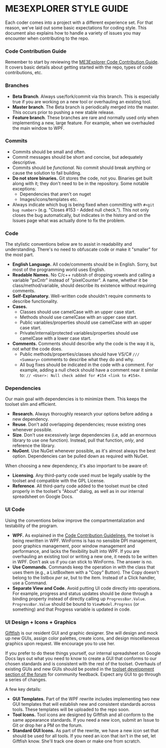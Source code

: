 # ME3EXPLORER STYLE GUIDE

Each coder comes into a project with a different experience set. For that reason, we've laid out some basic expectations for coding style. This document also explains how to handle a variety of issues you may encounter when contributing to the repo.

### Code Contribution Guide
Remember to start by reviewing the [ME3Explorer Code Contribution Guide](https://github.com/ME3Explorer/ME3Explorer/blob/Beta/CodeContributionGuidelines.md). It covers basic details about getting started with the repo, types of code contributions, etc.

### Branches
* **Beta Branch**. Always use/fork/commit via this branch. This is especially true if you are working on a new tool or overhauling an existing tool.
* **Master branch**. The Beta branch is periodically merged into the master. This occurs prior to pushing a new stable release.
* **Feature branch**. These branches are rare and normally used only when implementing a new, large feature. For example, when we overhauled the main window to WPF.

### Commits
* Commits should be small and often.
* Commit messages should be short and concise, but adequately descriptive.
* Commits should be _functional_. No commit should break anything or cause the solution to fail building.
* **Do not store binaries.** Git stores the code, not you. Binaries get built along with it; they don't need to be in the repository. Some notable exceptions: 
    * Dependencies that aren't on nuget
    * Images/icons/templates etc.
* Always indicate which bug is being fixed when committing with `#<git bug number>` (e.g. "Closes #153 - Added null check."). This not only closes the bug automatically, but indicates in the history and on the Issues page what was actually done to fix the problem.

### Code
The stylistic conventions below are to assist in readability and understanding. There's no need to obfuscate code or make it "smaller" for the most part.
* **English Language.** All code/comments should be in English. Sorry, but most of the programming world uses English.
* **Readable Names.** No C/c++ rubbish of dropping vowels and calling a variable "pxCntr" instead of "pixelCounter". A name, whether it be class/method/variable, should describe its existence without requiring comments.
* **Self-Explanatory.** Well-written code shouldn't require comments to describe functionality.
* **Cases.**
    * Classes should use camelCase with an upper case start.
    * Methods should use camelCase with an upper case start.
    * Public variables/properties should use camelCase with an upper case start.
    * Private/internal/protected variables/properties should use camelCase with a lower case start.
* **Comments.** Comments should describe _why_ the code is the way it is, not _what_ the code does.
    * Public methods/properties/classes should have VS/C# `/// <Summary>` comments to describe what they do and why.
    * All bug fixes should be indicated in the code with a comment. For example, adding a null check should have a comment near it similar to: `// <User>: Null check added for #154 <link to #154>`.

### Dependencies
Our main goal with dependencies is to minimize them. This keeps the toolset slim and efficient.
* **Research.** Always thoroughly research your options before adding a new dependency.
* **Reuse**. Don't add overlapping dependencies; reuse existing ones whenever possible.
* **Size**. Don't use excessively large dependencies (i.e, add an enormous library to use one function). Instead, pull that function, _only_, and reference the library.
* **NuGent**. Use NuGet whenever possible, as it's almost always the best option. Dependencies can be pulled down as required with NuGet.

When choosing a new dependency, it's also important to be aware of:
* **Licensing**. Any third-party code used must be legally usable by the toolset and compatible with the GPL License.
* **Reference**. All third-party code added to the toolset must be cited properly in the toolset's "About" dialog, as well as in our internal spreadsheet on Google Docs. 

### UI Code
Using the conventions below improve the compartmentalization and testability of the program.
* **WPF.** As explained in the [Code Contribution Guidelines](https://github.com/ME3Explorer/ME3Explorer/blob/Beta/CodeContributionGuidelines.md), the toolset is being rewritten in WPF. WinForms is has no sensible DPI management,  poor graphics management, poor window management and performance, and lacks the flexibility built into WPF. If you are overhauling an existing tool or writing a new one, it needs to be written in WPF. Don't ask us if you can stick to WinForms. The answer is no.
* **Use Commands.** Commands keep the operation in with the class that uses them (e.g., a ListBoxItem with a "Copy" Button). The Copy doesn't belong to the listbox _per se_, but to the item. Instead of a Click handler, use a Command.
* **Separate View and Code.** Avoid putting UI code directly into operations. For example, progress and status updates should be done through a binding property instead of directly calling up `ProgressBar.Value`. `ProgressBar.Value` should be bound to `ViewModel.Progress` (or something) and that Progress variable is updated in code.

### UI Design + Icons + Graphics
[Giftfish](https://github.com/giftfish) is our resident GUI and graphic designer. She will design and mock up new GUIs, assign color palettes, create icons, and design miscellaneous graphics upon request. We encourage you to use her.

If you prefer to do these things yourself, our internal spreadsheet on Google Docs lays out what you need to know to create a GUI that conforms to our chosen standards and is consistent with the rest of the toolset. Overhauls of existing GUIs and new GUIs should be posted in the [toolset development section of the forum](http://me3explorer.freeforums.org/me3explorer-toolset-development-f43.html) for community feedback. Expect any GUI to go through a series of changes.

A few key details:

* **GUI Templates.** Part of the WPF rewrite includes implementing two new GUI templates that will establish new and consistent standards across tools. These templates will be uploaded to the repo soon.
* **Tool Icons.** Tool icons are designed by Giftfish and all conform to the same appearance standards. If you need a new icon, submit an Issue to Git or drop her a PM on the forum. 
* **Standard GUI Icons.** As part of the rewrite, we have a new icon set that should be used for all tools. If you need an icon that isn't in the set, let Giftfish know. She'll track one down or make one from scratch.
